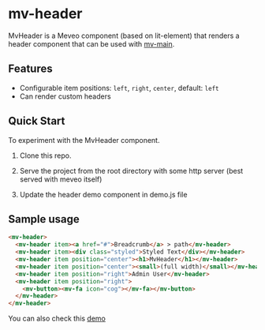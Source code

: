 # mv-header

 MvHeader is a Meveo component (based on lit-element) that renders a header component that can be used with [mv-main](https://github.com/meveo-frontend/mv-main).

## Features
* Configurable item positions: `left`, `right`, `center`, default: `left`
* Can render custom headers

## Quick Start

To experiment with the MvHeader component.   

1. Clone this repo.

2. Serve the project from the root directory with some http server (best served with meveo itself) 

3. Update the header demo component in demo.js file

## Sample usage
```html
<mv-header>
  <mv-header item><a href="#">Breadcrumb</a> > path</mv-header>
  <mv-header item><div class="styled">Styled Text</div></mv-header>
  <mv-header item position="center"><h1>MvHeader</h1></mv-header>
  <mv-header item position="center"><small>(full width)</small></mv-header>
  <mv-header item position="right">Admin User</mv-header>
  <mv-header item position="right">
    <mv-button><mv-fa icon="cog"></mv-fa></mv-button>
  </mv-header>
</mv-header>
```

You can also check this [demo](https://manaty.net/mv-header/)
